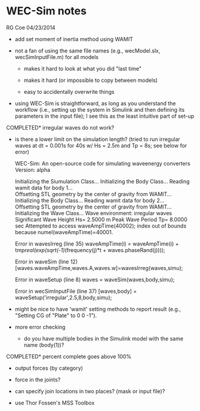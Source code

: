 # WEC-Sim notes
RG Coe 04/23/2014

* add set moment of inertia method using WAMIT

* not a fan of using the same file names (e.g., wecModel.slx, wecSimInputFile.m) for all models

	* makes it hard to look at what you did "last time"

	* makes it hard (or impossible to copy between models)

	* easy to accidentally overwrite things

* using WEC-Sim is straightforward, as long as you understand the workflow (i.e., setting up the system in Simulink and then defining its parameters in the input file); I see this as the least intuitive part of set-up


COMPLETED* irregular waves do not work?

* is there a lower limit on the simulation length? (tried to run irregular waves at dt = 0.001s for 40s w/ Hs = 2.5m and Tp = 8s; see below for error)

	WEC-Sim: An open-source code for simulating waveenergy converters
	Version: alpha

	Initializing the Siumulation Class...
	Initializing the Body Class... 
		Reading wamit data for body 1...   
	Offsetting STL geometry by the center of gravity from WAMIT...
	Initializing the Body Class... 
		Reading wamit data for body 2...   
	Offsetting STL geometry by the center of gravity from WAMIT...
	Initializing the Wave Class...
	Wave environment: 
	 	irregular waves
		Significant Wave Height Hs=  2.5000 m 
	 	Peak Wave Period Tp=  8.0000 sec
	Attempted to access waveAmpTime(40002); index out of bounds because
	numel(waveAmpTime)=40001.

	Error in wavesIrreg (line 35)
	           waveAmpTime(i) = waveAmpTime(i) +
	           tmp*real(exp(sqrt(-1)*(frequency(j)*t + waves.phaseRand(j))));

	Error in waveSim (line 12)
	        [waves.waveAmpTime,waves.A,waves.w]=wavesIrreg(waves,simu);

	Error in waveSetup (line 8)
	waves = waveSim(waves,body,simu);

	Error in wecSimInputFile (line 37)
	[waves,body] = waveSetup('irregular',2.5,8,body,simu);


* might be nice to have 'wamit' setting methods to report result (e.g., "Setting CG of "Plate" to 0 0 -1").

* more error checking

	* do you have multiple bodies in the Simulink model with the same name (body(1))?

COMPLETED* percent complete goes above 100%

* output forces (by category)

* force in the joints?

* can specify join locations in two places? (mask or input file)?

* use Thor Fossen's MSS Toolbox